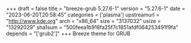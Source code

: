 +++
draft = false
title = "breeze-grub 5.27.6-1"
version = "5.27.6-1"
date = "2023-06-20T20:58:45"
categories = ['plasma']
upstreamurl = "http://www.kde.org"
arch = "x86_64"
size = "3137032"
usize = "13292029"
sha1sum = "500feea1b918fa25f7c1851afdf064253491f9fa"
depends = "['grub2']"
+++
Breeze theme for GRUB